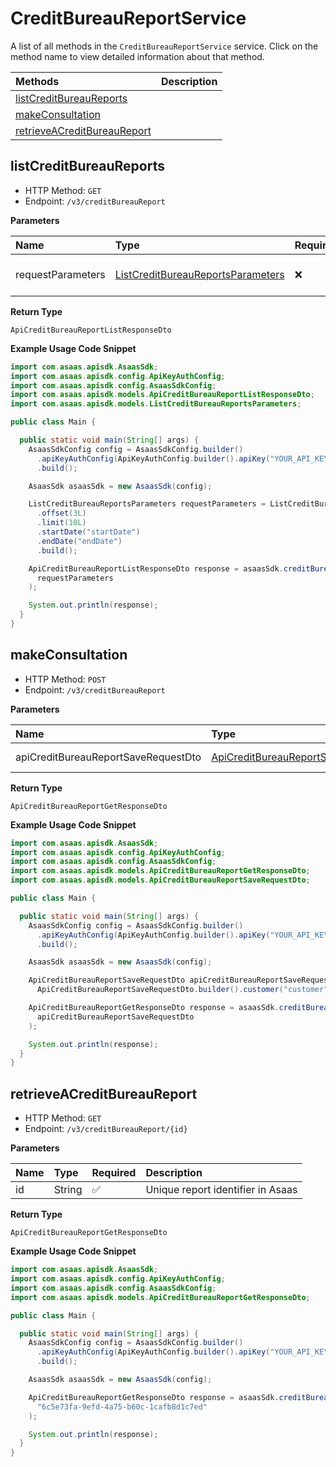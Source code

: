 # CreditBureauReportService

A list of all methods in the `CreditBureauReportService` service. Click on the method name to view detailed information about that method.

| Methods                                                     | Description |
| :---------------------------------------------------------- | :---------- |
| [listCreditBureauReports](#listcreditbureaureports)         |             |
| [makeConsultation](#makeconsultation)                       |             |
| [retrieveACreditBureauReport](#retrieveacreditbureaureport) |             |

## listCreditBureauReports

- HTTP Method: `GET`
- Endpoint: `/v3/creditBureauReport`

**Parameters**

| Name              | Type                                                                                | Required | Description               |
| :---------------- | :---------------------------------------------------------------------------------- | :------- | :------------------------ |
| requestParameters | [ListCreditBureauReportsParameters](../models/ListCreditBureauReportsParameters.md) | ❌       | Request Parameters Object |

**Return Type**

`ApiCreditBureauReportListResponseDto`

**Example Usage Code Snippet**

```java
import com.asaas.apisdk.AsaasSdk;
import com.asaas.apisdk.config.ApiKeyAuthConfig;
import com.asaas.apisdk.config.AsaasSdkConfig;
import com.asaas.apisdk.models.ApiCreditBureauReportListResponseDto;
import com.asaas.apisdk.models.ListCreditBureauReportsParameters;

public class Main {

  public static void main(String[] args) {
    AsaasSdkConfig config = AsaasSdkConfig.builder()
      .apiKeyAuthConfig(ApiKeyAuthConfig.builder().apiKey("YOUR_API_KEY").build())
      .build();

    AsaasSdk asaasSdk = new AsaasSdk(config);

    ListCreditBureauReportsParameters requestParameters = ListCreditBureauReportsParameters.builder()
      .offset(3L)
      .limit(10L)
      .startDate("startDate")
      .endDate("endDate")
      .build();

    ApiCreditBureauReportListResponseDto response = asaasSdk.creditBureauReport.listCreditBureauReports(
      requestParameters
    );

    System.out.println(response);
  }
}

```

## makeConsultation

- HTTP Method: `POST`
- Endpoint: `/v3/creditBureauReport`

**Parameters**

| Name                                | Type                                                                                    | Required | Description  |
| :---------------------------------- | :-------------------------------------------------------------------------------------- | :------- | :----------- |
| apiCreditBureauReportSaveRequestDto | [ApiCreditBureauReportSaveRequestDto](../models/ApiCreditBureauReportSaveRequestDto.md) | ❌       | Request Body |

**Return Type**

`ApiCreditBureauReportGetResponseDto`

**Example Usage Code Snippet**

```java
import com.asaas.apisdk.AsaasSdk;
import com.asaas.apisdk.config.ApiKeyAuthConfig;
import com.asaas.apisdk.config.AsaasSdkConfig;
import com.asaas.apisdk.models.ApiCreditBureauReportGetResponseDto;
import com.asaas.apisdk.models.ApiCreditBureauReportSaveRequestDto;

public class Main {

  public static void main(String[] args) {
    AsaasSdkConfig config = AsaasSdkConfig.builder()
      .apiKeyAuthConfig(ApiKeyAuthConfig.builder().apiKey("YOUR_API_KEY").build())
      .build();

    AsaasSdk asaasSdk = new AsaasSdk(config);

    ApiCreditBureauReportSaveRequestDto apiCreditBureauReportSaveRequestDto =
      ApiCreditBureauReportSaveRequestDto.builder().customer("customer").cpfCnpj("05666663755").build();

    ApiCreditBureauReportGetResponseDto response = asaasSdk.creditBureauReport.makeConsultation(
      apiCreditBureauReportSaveRequestDto
    );

    System.out.println(response);
  }
}

```

## retrieveACreditBureauReport

- HTTP Method: `GET`
- Endpoint: `/v3/creditBureauReport/{id}`

**Parameters**

| Name | Type   | Required | Description                       |
| :--- | :----- | :------- | :-------------------------------- |
| id   | String | ✅       | Unique report identifier in Asaas |

**Return Type**

`ApiCreditBureauReportGetResponseDto`

**Example Usage Code Snippet**

```java
import com.asaas.apisdk.AsaasSdk;
import com.asaas.apisdk.config.ApiKeyAuthConfig;
import com.asaas.apisdk.config.AsaasSdkConfig;
import com.asaas.apisdk.models.ApiCreditBureauReportGetResponseDto;

public class Main {

  public static void main(String[] args) {
    AsaasSdkConfig config = AsaasSdkConfig.builder()
      .apiKeyAuthConfig(ApiKeyAuthConfig.builder().apiKey("YOUR_API_KEY").build())
      .build();

    AsaasSdk asaasSdk = new AsaasSdk(config);

    ApiCreditBureauReportGetResponseDto response = asaasSdk.creditBureauReport.retrieveACreditBureauReport(
      "6c5e73fa-9efd-4a75-b60c-1cafb8d1c7ed"
    );

    System.out.println(response);
  }
}

```

<!-- This file was generated by liblab | https://liblab.com/ -->

